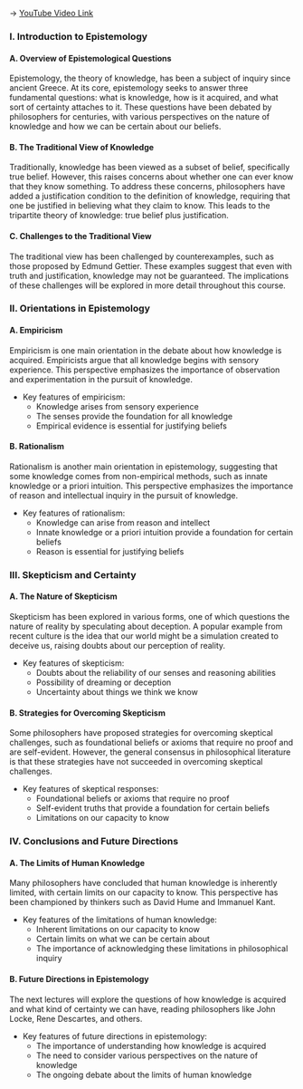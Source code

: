 -> [YouTube Video Link](https://www.youtube.com/watch?v=Z_UiCPosf_c&list=PLdLiRaajwSXSCRO9OwI0M9kfgcsPwq4gH&index=10&pp=iAQB)

### I. Introduction to Epistemology
#### A. Overview of Epistemological Questions

Epistemology, the theory of knowledge, has been a subject of inquiry since ancient Greece. At its core, epistemology seeks to answer three fundamental questions: what is knowledge, how is it acquired, and what sort of certainty attaches to it. These questions have been debated by philosophers for centuries, with various perspectives on the nature of knowledge and how we can be certain about our beliefs.

#### B. The Traditional View of Knowledge

Traditionally, knowledge has been viewed as a subset of belief, specifically true belief. However, this raises concerns about whether one can ever know that they know something. To address these concerns, philosophers have added a justification condition to the definition of knowledge, requiring that one be justified in believing what they claim to know. This leads to the tripartite theory of knowledge: true belief plus justification.

#### C. Challenges to the Traditional View

The traditional view has been challenged by counterexamples, such as those proposed by Edmund Gettier. These examples suggest that even with truth and justification, knowledge may not be guaranteed. The implications of these challenges will be explored in more detail throughout this course.

### II. Orientations in Epistemology
#### A. Empiricism

Empiricism is one main orientation in the debate about how knowledge is acquired. Empiricists argue that all knowledge begins with sensory experience. This perspective emphasizes the importance of observation and experimentation in the pursuit of knowledge.

*   Key features of empiricism:
    *   Knowledge arises from sensory experience
    *   The senses provide the foundation for all knowledge
    *   Empirical evidence is essential for justifying beliefs

#### B. Rationalism

Rationalism is another main orientation in epistemology, suggesting that some knowledge comes from non-empirical methods, such as innate knowledge or a priori intuition. This perspective emphasizes the importance of reason and intellectual inquiry in the pursuit of knowledge.

*   Key features of rationalism:
    *   Knowledge can arise from reason and intellect
    *   Innate knowledge or a priori intuition provide a foundation for certain beliefs
    *   Reason is essential for justifying beliefs

### III. Skepticism and Certainty
#### A. The Nature of Skepticism

Skepticism has been explored in various forms, one of which questions the nature of reality by speculating about deception. A popular example from recent culture is the idea that our world might be a simulation created to deceive us, raising doubts about our perception of reality.

*   Key features of skepticism:
    *   Doubts about the reliability of our senses and reasoning abilities
    *   Possibility of dreaming or deception
    *   Uncertainty about things we think we know

#### B. Strategies for Overcoming Skepticism

Some philosophers have proposed strategies for overcoming skeptical challenges, such as foundational beliefs or axioms that require no proof and are self-evident. However, the general consensus in philosophical literature is that these strategies have not succeeded in overcoming skeptical challenges.

*   Key features of skeptical responses:
    *   Foundational beliefs or axioms that require no proof
    *   Self-evident truths that provide a foundation for certain beliefs
    *   Limitations on our capacity to know

### IV. Conclusions and Future Directions
#### A. The Limits of Human Knowledge

Many philosophers have concluded that human knowledge is inherently limited, with certain limits on our capacity to know. This perspective has been championed by thinkers such as David Hume and Immanuel Kant.

*   Key features of the limitations of human knowledge:
    *   Inherent limitations on our capacity to know
    *   Certain limits on what we can be certain about
    *   The importance of acknowledging these limitations in philosophical inquiry

#### B. Future Directions in Epistemology

The next lectures will explore the questions of how knowledge is acquired and what kind of certainty we can have, reading philosophers like John Locke, Rene Descartes, and others.

*   Key features of future directions in epistemology:
    *   The importance of understanding how knowledge is acquired
    *   The need to consider various perspectives on the nature of knowledge
    *   The ongoing debate about the limits of human knowledge